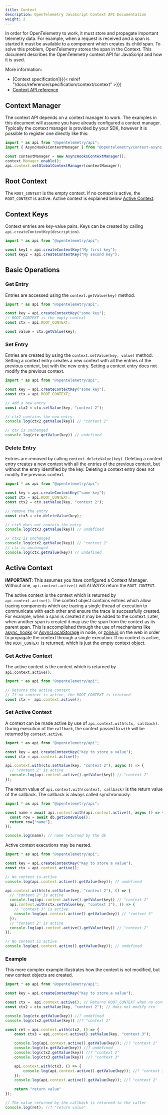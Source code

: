 ```yaml
---
title: Context
description: OpenTelemetry JavaScript Context API Documentation
weight: 2
---
```


In order for OpenTelemetry to work, it must store and propagate important telemetry data.
For example, when a request is received and a span is started it must be available to a component which creates its child span.
To solve this problem, OpenTelemetry stores the span in the Context.
This document describes the OpenTelemetry context API for JavaScript and how it is used.

More information:

- [Context specification]({{< relref "/docs/reference/specification/context/context" >}})
- [Context API reference](https://open-telemetry.github.io/opentelemetry-js-api/classes/contextapi.html)

## Context Manager

The context API depends on a context manager to work.
The examples in this document will assume you have already configured a context manager.
Typically the context manager is provided by your SDK, however it is possible to register one directly like this:

```typescript
import * as api from "@opentelemetry/api";
import { AsyncHooksContextManager } from "@opentelemetry/context-async-hooks";

const contextManager = new AsyncHooksContextManager();
context.Manager.enable();
api.context.setGlobalContextManager(contextManager);
```

## Root Context

The `ROOT_CONTEXT` is the empty context.
If no context is active, the `ROOT_CONTEXT` is active.
Active context is explained below [Active Context](#active-context).

## Context Keys

Context entries are key-value pairs.
Keys can be created by calling `api.createContextKey(description)`.

```typescript
import * as api from "@opentelemetry/api";

const key1 = api.createContextKey("My first key");
const key2 = api.createContextKey("My second key");
```

## Basic Operations

### Get Entry

Entries are accessed using the `context.getValue(key)` method.

```typescript
import * as api from "@opentelemetry/api";

const key = api.createContextKey("some key");
// ROOT_CONTEXT is the empty context
const ctx = api.ROOT_CONTEXT;

const value = ctx.getValue(key);
```

### Set Entry

Entries are created by using the `context.setValue(key, value)` method.
Setting a context entry creates a new context with all the entries of the previous context, but with the new entry.
Setting a context entry does not modify the previous context.

```typescript
import * as api from "@opentelemetry/api";

const key = api.createContextKey("some key");
const ctx = api.ROOT_CONTEXT;

// add a new entry
const ctx2 = ctx.setValue(key, "context 2");

// ctx2 contains the new entry
console.log(ctx2.getValue(key)) // "context 2"

// ctx is unchanged
console.log(ctx.getValue(key)) // undefined
```

### Delete Entry

Entries are removed by calling `context.deleteValue(key)`.
Deleting a context entry creates a new context with all the entries of the previous context, but without the entry identified by the key.
Deleting a context entry does not modify the previous context.

```typescript
import * as api from "@opentelemetry/api";

const key = api.createContextKey("some key");
const ctx = api.ROOT_CONTEXT;
const ctx2 = ctx.setValue(key, "context 2");

// remove the entry
const ctx3 = ctx.deleteValue(key);

// ctx3 does not contain the entry
console.log(ctx3.getValue(key)) // undefined

// ctx2 is unchanged
console.log(ctx2.getValue(key)) // "context 2"
// ctx is unchanged
console.log(ctx.getValue(key)) // undefined
```

## Active Context

**IMPORTANT**: This assumes you have configured a Context Manager.
Without one, `api.context.active()` will _ALWAYS_ return the `ROOT_CONTEXT`.

The active context is the context which is returned by `api.context.active()`.
The context object contains entries which allow tracing components which are tracing a single thread of execution to communicate with each other and ensure the trace is successfully created.
For example, when a span is created it may be added to the context.
Later, when another span is created it may use the span from the context as its parent span.
This is accomplished through the use of mechanisms like [async_hooks](https://nodejs.org/api/async_hooks.html) or [AsyncLocalStorage](https://nodejs.org/api/async_context.html#async_context_class_asynclocalstorage) in node, or [zone.js](https://github.com/angular/zone.js/) on the web in order to propagate the context through a single execution.
If no context is active, the `ROOT_CONTEXT` is returned, which is just the empty context object.

### Get Active Context

The active context is the context which is returned by `api.context.active()`.

```typescript
import * as api from "@opentelemetry/api";

// Returns the active context
// If no context is active, the ROOT_CONTEXT is returned
const ctx =  api.context.active(); 
```

### Set Active Context

A context can be made active by use of `api.context.with(ctx, callback)`.
During execution of the `callback`, the context passed to `with` will be returned by `context.active`.

```typescript
import * as api from "@opentelemetry/api";

const key = api.createContextKey("Key to store a value");
const ctx = api.context.active();

api.context.with(ctx.setValue(key, "context 2"), async () => {
  // "context 2" is active
  console.log(api.context.active().getValue(key)) // "context 2"
});
```

The return value of `api.context.with(context, callback)` is the return value of the callback.
The callback is always called synchronously.

```typescript
import * as api from "@opentelemetry/api";

const name = await api.context.with(api.context.active(), async () => {
  const row = await db.getSomeValue();
  return row["name"];
});

console.log(name); // name returned by the db
```

Active context executions may be nested.

```typescript
import * as api from "@opentelemetry/api";

const key = api.createContextKey("Key to store a value");
const ctx = api.context.active();

// No context is active
console.log(api.context.active().getValue(key)); // undefined

api.context.with(ctx.setValue(key, "context 2"), () => {
  // "context 2" is active
  console.log(api.context.active().getValue(key)) // "context 2"
  api.context.with(ctx.setValue(key, "context 3"), () => {
    // "context 3" is active
    console.log(api.context.active().getValue(key)) // "context 3"
  });
  // "context 2" is active
  console.log(api.context.active().getValue(key)) // "context 2"
});

// No context is active
console.log(api.context.active().getValue(key)); // undefined
```

### Example

This more complex example illustrates how the context is not modified, but new context objects are created.

```typescript
import * as api from "@opentelemetry/api";

const key = api.createContextKey("Key to store a value");

const ctx =  api.context.active(); // Returns ROOT_CONTEXT when no context is active
const ctx2 = ctx.setValue(key, "context 2"); // does not modify ctx

console.log(ctx.getValue(key)) //? undefined
console.log(ctx2.getValue(key)) //? "context 2"

const ret = api.context.with(ctx2, () => {
    const ctx3 = api.context.active().setValue(key, "context 3");

    console.log(api.context.active().getValue(key)); //? "context 2"
    console.log(ctx.getValue(key)) //? undefined
    console.log(ctx2.getValue(key)) //? "context 2"
    console.log(ctx3.getValue(key)) //? "context 3"

    api.context.with(ctx3, () => {
        console.log(api.context.active().getValue(key)); //? "context 3"
    });
    console.log(api.context.active().getValue(key)); //? "context 2"

    return "return value"
});

// The value returned by the callback is returned to the caller
console.log(ret); //? "return value"
```
